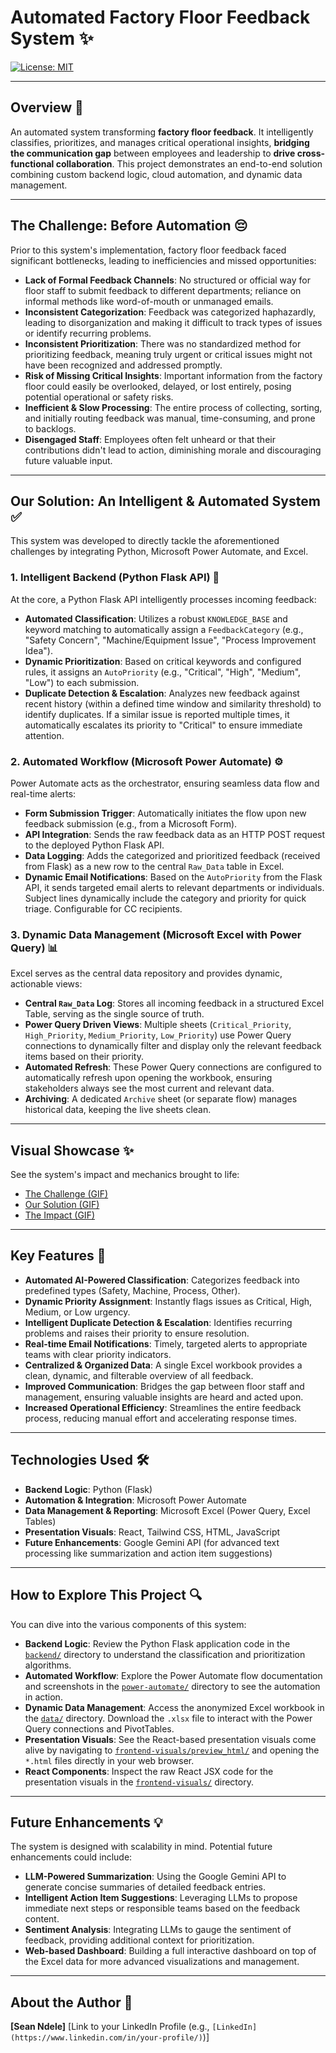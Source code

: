 # Automated Factory Floor Feedback System ✨
[![License: MIT](https://img.shields.io/badge/License-MIT-yellow.svg)](https://opensource.org/licenses/MIT)

---

## Overview 🚀
An automated system transforming **factory floor feedback**. It intelligently classifies, prioritizes, and manages critical operational insights, **bridging the communication gap** between employees and leadership to **drive cross-functional collaboration**. This project demonstrates an end-to-end solution combining custom backend logic, cloud automation, and dynamic data management.

---

## The Challenge: Before Automation 😔
Prior to this system's implementation, factory floor feedback faced significant bottlenecks, leading to inefficiencies and missed opportunities:

* **Lack of Formal Feedback Channels**: No structured or official way for floor staff to submit feedback to different departments; reliance on informal methods like word-of-mouth or unmanaged emails.
* **Inconsistent Categorization**: Feedback was categorized haphazardly, leading to disorganization and making it difficult to track types of issues or identify recurring problems.
* **Inconsistent Prioritization**: There was no standardized method for prioritizing feedback, meaning truly urgent or critical issues might not have been recognized and addressed promptly.
* **Risk of Missing Critical Insights**: Important information from the factory floor could easily be overlooked, delayed, or lost entirely, posing potential operational or safety risks.
* **Inefficient & Slow Processing**: The entire process of collecting, sorting, and initially routing feedback was manual, time-consuming, and prone to backlogs.
* **Disengaged Staff**: Employees often felt unheard or that their contributions didn't lead to action, diminishing morale and discouraging future valuable input.

---

## Our Solution: An Intelligent & Automated System ✅
This system was developed to directly tackle the aforementioned challenges by integrating Python, Microsoft Power Automate, and Excel.

### 1. Intelligent Backend (Python Flask API) 🧠
At the core, a Python Flask API intelligently processes incoming feedback:

* **Automated Classification**: Utilizes a robust `KNOWLEDGE_BASE` and keyword matching to automatically assign a `FeedbackCategory` (e.g., "Safety Concern", "Machine/Equipment Issue", "Process Improvement Idea").
* **Dynamic Prioritization**: Based on critical keywords and configured rules, it assigns an `AutoPriority` (e.g., "Critical", "High", "Medium", "Low") to each submission.
* **Duplicate Detection & Escalation**: Analyzes new feedback against recent history (within a defined time window and similarity threshold) to identify duplicates. If a similar issue is reported multiple times, it automatically escalates its priority to "Critical" to ensure immediate attention.

### 2. Automated Workflow (Microsoft Power Automate) ⚙️
Power Automate acts as the orchestrator, ensuring seamless data flow and real-time alerts:

* **Form Submission Trigger**: Automatically initiates the flow upon new feedback submission (e.g., from a Microsoft Form).
* **API Integration**: Sends the raw feedback data as an HTTP POST request to the deployed Python Flask API.
* **Data Logging**: Adds the categorized and prioritized feedback (received from Flask) as a new row to the central `Raw_Data` table in Excel.
* **Dynamic Email Notifications**: Based on the `AutoPriority` from the Flask API, it sends targeted email alerts to relevant departments or individuals. Subject lines dynamically include the category and priority for quick triage. Configurable for CC recipients.

### 3. Dynamic Data Management (Microsoft Excel with Power Query) 📊
Excel serves as the central data repository and provides dynamic, actionable views:

* **Central `Raw_Data` Log**: Stores all incoming feedback in a structured Excel Table, serving as the single source of truth.
* **Power Query Driven Views**: Multiple sheets (`Critical_Priority`, `High_Priority`, `Medium_Priority`, `Low_Priority`) use Power Query connections to dynamically filter and display only the relevant feedback items based on their priority.
* **Automated Refresh**: These Power Query connections are configured to automatically refresh upon opening the workbook, ensuring stakeholders always see the most current and relevant data.
* **Archiving**: A dedicated `Archive` sheet (or separate flow) manages historical data, keeping the live sheets clean.

---

## Visual Showcase ✨
See the system's impact and mechanics brought to life:

* [The Challenge (GIF)](./presentation/gifs/slide1_visual.gif)
* [Our Solution (GIF)](./presentation/gifs/slide2_visual.gif)
* [The Impact (GIF)](./presentation/gifs/slide3_visual.gif)

---

## Key Features 🌟
* **Automated AI-Powered Classification**: Categorizes feedback into predefined types (Safety, Machine, Process, Other).
* **Dynamic Priority Assignment**: Instantly flags issues as Critical, High, Medium, or Low urgency.
* **Intelligent Duplicate Detection & Escalation**: Identifies recurring problems and raises their priority to ensure resolution.
* **Real-time Email Notifications**: Timely, targeted alerts to appropriate teams with clear priority indicators.
* **Centralized & Organized Data**: A single Excel workbook provides a clean, dynamic, and filterable overview of all feedback.
* **Improved Communication**: Bridges the gap between floor staff and management, ensuring valuable insights are heard and acted upon.
* **Increased Operational Efficiency**: Streamlines the entire feedback process, reducing manual effort and accelerating response times.

---

## Technologies Used 🛠️
* **Backend Logic**: Python (Flask)
* **Automation & Integration**: Microsoft Power Automate
* **Data Management & Reporting**: Microsoft Excel (Power Query, Excel Tables)
* **Presentation Visuals**: React, Tailwind CSS, HTML, JavaScript
* **Future Enhancements**: Google Gemini API (for advanced text processing like summarization and action item suggestions)

---

## How to Explore This Project 🔍
You can dive into the various components of this system:

* **Backend Logic**: Review the Python Flask application code in the [`backend/`](./backend/) directory to understand the classification and prioritization algorithms.
* **Automated Workflow**: Explore the Power Automate flow documentation and screenshots in the [`power-automate/`](./power-automate/) directory to see the automation in action.
* **Dynamic Data Management**: Access the anonymized Excel workbook in the [`data/`](./data/) directory. Download the `.xlsx` file to interact with the Power Query connections and PivotTables.
* **Presentation Visuals**: See the React-based presentation visuals come alive by navigating to [`frontend-visuals/preview_html/`](./frontend-visuals/preview_html/) and opening the `*.html` files directly in your web browser.
* **React Components**: Inspect the raw React JSX code for the presentation visuals in the [`frontend-visuals/`](./frontend-visuals/) directory.

---

## Future Enhancements 💡
The system is designed with scalability in mind. Potential future enhancements could include:

* **LLM-Powered Summarization**: Using the Google Gemini API to generate concise summaries of detailed feedback entries.
* **Intelligent Action Item Suggestions**: Leveraging LLMs to propose immediate next steps or responsible teams based on the feedback content.
* **Sentiment Analysis**: Integrating LLMs to gauge the sentiment of feedback, providing additional context for prioritization.
* **Web-based Dashboard**: Building a full interactive dashboard on top of the Excel data for more advanced visualizations and management.

---

## About the Author 👤
**\[Sean Ndele\]**
\[Link to your LinkedIn Profile (e.g., `[LinkedIn](https://www.linkedin.com/in/your-profile/)`)\]

